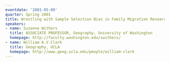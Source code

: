 ```yaml
---
eventdate: '2001-05-09'
quarter: Spring 2001
title: Wrestling with Sample Selection Bias in Family Migration Research
speakers:
- name: Suzanne Withers
  title: ASSOCIATE PROFESSOR, Geography, University of Washington
  homepage: http://faculty.washington.edu/swithers/
- name: William A.V.Clark
  title: Geography, UCLA
  homepage: http://www.geog.ucla.edu/people/william-clark
---
```

